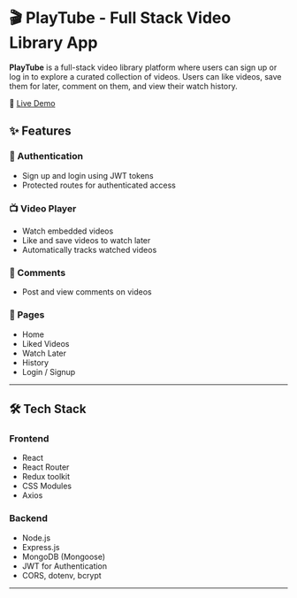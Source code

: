 # 🎬 PlayTube - Full Stack Video Library App

**PlayTube** is a full-stack video library platform where users can sign up or log in to explore a curated collection of videos. Users can like videos, save them for later, comment on them, and view their watch history.

🔗 [Live Demo](https://play-tube-frontend-one.vercel.app/)

## ✨ Features

### 🔐 Authentication
- Sign up and login using JWT tokens
- Protected routes for authenticated access

### 📺 Video Player
- Watch embedded videos
- Like and save videos to watch later
- Automatically tracks watched videos

### 💬 Comments
- Post and view comments on videos

### 📂 Pages
- Home
- Liked Videos
- Watch Later
- History
- Login / Signup

---

## 🛠️ Tech Stack

### Frontend
- React
- React Router
- Redux toolkit
- CSS Modules
- Axios

### Backend
- Node.js
- Express.js
- MongoDB (Mongoose)
- JWT for Authentication
- CORS, dotenv, bcrypt

---
